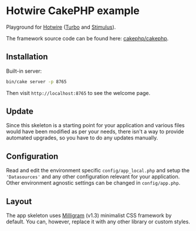# Hotwire CakePHP example

Playground for [Hotwire](https://github.com/hotwired) ([Turbo](https://github.com/hotwired/turbo) and [Stimulus](https://github.com/hotwired/stimulus)).

The framework source code can be found here: [cakephp/cakephp](https://github.com/cakephp/cakephp).

## Installation

Built-in server:

```bash
bin/cake server -p 8765
```

Then visit `http://localhost:8765` to see the welcome page.

## Update

Since this skeleton is a starting point for your application and various files
would have been modified as per your needs, there isn't a way to provide
automated upgrades, so you have to do any updates manually.

## Configuration

Read and edit the environment specific `config/app_local.php` and setup the
`'Datasources'` and any other configuration relevant for your application.
Other environment agnostic settings can be changed in `config/app.php`.

## Layout

The app skeleton uses [Milligram](https://milligram.io/) (v1.3) minimalist CSS
framework by default. You can, however, replace it with any other library or
custom styles.
